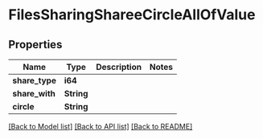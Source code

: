 # FilesSharingShareeCircleAllOfValue

## Properties

Name | Type | Description | Notes
------------ | ------------- | ------------- | -------------
**share_type** | **i64** |  | 
**share_with** | **String** |  | 
**circle** | **String** |  | 

[[Back to Model list]](../README.md#documentation-for-models) [[Back to API list]](../README.md#documentation-for-api-endpoints) [[Back to README]](../README.md)


